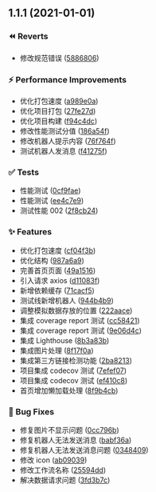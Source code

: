 ## 1.1.1 (2021-01-01)

### ⏪ Reverts

- 修改规范错误 ([5886806](https://github.com/9ui/laihua-web/commit/5886806))

### ⚡ Performance Improvements

- 优化打包速度 ([a989e0a](https://github.com/9ui/laihua-web/commit/a989e0a))
- 优化项目打包 ([27fe27d](https://github.com/9ui/laihua-web/commit/27fe27d))
- 优化项目构建 ([f94c4dc](https://github.com/9ui/laihua-web/commit/f94c4dc))
- 修改性能测试分值 ([186a54f](https://github.com/9ui/laihua-web/commit/186a54f))
- 修改机器人提示内容 ([76f764f](https://github.com/9ui/laihua-web/commit/76f764f))
- 测试机器人发消息 ([f41275f](https://github.com/9ui/laihua-web/commit/f41275f))

### ✅ Tests

- 性能测试 ([0cf9fae](https://github.com/9ui/laihua-web/commit/0cf9fae))
- 性能测试 ([ee4c7e9](https://github.com/9ui/laihua-web/commit/ee4c7e9))
- 测试性能 002 ([2f8cb24](https://github.com/9ui/laihua-web/commit/2f8cb24))

### ✨ Features

- 优化打包速度 ([cf04f3b](https://github.com/9ui/laihua-web/commit/cf04f3b))
- 优化结构 ([987a6a9](https://github.com/9ui/laihua-web/commit/987a6a9))
- 完善首页页面 ([49a1516](https://github.com/9ui/laihua-web/commit/49a1516))
- 引入请求 axios ([d11083f](https://github.com/9ui/laihua-web/commit/d11083f))
- 新增依赖缓存 ([71cacf5](https://github.com/9ui/laihua-web/commit/71cacf5))
- 测试线新增机器人 ([944b4b9](https://github.com/9ui/laihua-web/commit/944b4b9))
- 调整模拟数据存放的位置 ([222aace](https://github.com/9ui/laihua-web/commit/222aace))
- 集成 coverage report 测试 ([cc58421](https://github.com/9ui/laihua-web/commit/cc58421))
- 集成 coverage report 测试 ([9e06d4c](https://github.com/9ui/laihua-web/commit/9e06d4c))
- 集成 Lighthouse ([8b3a83b](https://github.com/9ui/laihua-web/commit/8b3a83b))
- 集成图片处理 ([8f17f0a](https://github.com/9ui/laihua-web/commit/8f17f0a))
- 集成第三方链接检测功能 ([2ba8213](https://github.com/9ui/laihua-web/commit/2ba8213))
- 项目集成 codecov 测试 ([7efef07](https://github.com/9ui/laihua-web/commit/7efef07))
- 项目集成 codecov 测试 ([ef410c8](https://github.com/9ui/laihua-web/commit/ef410c8))
- 首页增加懒加载处理 ([8f9b4cb](https://github.com/9ui/laihua-web/commit/8f9b4cb))

### 🐛 Bug Fixes

- 修复图片不显示问题 ([0cc796b](https://github.com/9ui/laihua-web/commit/0cc796b))
- 修复机器人无法发送消息 ([babf36a](https://github.com/9ui/laihua-web/commit/babf36a))
- 修复机器人无法发送消息问题 ([0348409](https://github.com/9ui/laihua-web/commit/0348409))
- 修改 icon ([ab09039](https://github.com/9ui/laihua-web/commit/ab09039))
- 修改工作流名称 ([25594dd](https://github.com/9ui/laihua-web/commit/25594dd))
- 解决数据请求问题 ([3fd3b7c](https://github.com/9ui/laihua-web/commit/3fd3b7c))
